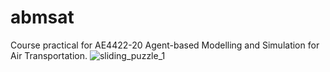 # abmsat
Course practical for AE4422-20 Agent-based Modelling and Simulation for Air Transportation.
![sliding_puzzle_1](https://user-images.githubusercontent.com/65394178/201221764-6fe19081-493b-41df-993d-4440e71d35ca.gif)

